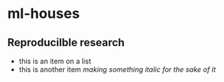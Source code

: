 # ml-houses
## Reproducilble research
* this is an item on a list
* this is another item
*making something italic for the sake of it*
